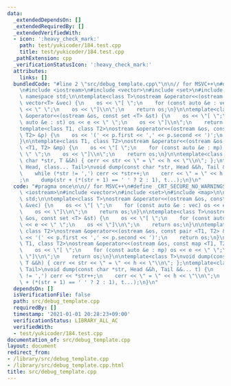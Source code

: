 ```yaml
---
data:
  _extendedDependsOn: []
  _extendedRequiredBy: []
  _extendedVerifiedWith:
  - icon: ':heavy_check_mark:'
    path: test/yukicoder/184.test.cpp
    title: test/yukicoder/184.test.cpp
  _pathExtension: cpp
  _verificationStatusIcon: ':heavy_check_mark:'
  attributes:
    links: []
  bundledCode: "#line 2 \"src/debug_template.cpp\"\n\n// for MSVC++\n#define _CRT_SECURE_NO_WARNINGS\n\
    \n#include <iostream>\n#include <vector>\n#include <set>\n#include <map>\n\nusing\
    \ namespace std;\n\ntemplate<class T>\nostream &operator<<(ostream &os, const\
    \ vector<T> &vec) {\n    os << \"[ \";\n    for (const auto &e : vec) os << e\
    \ << \" \";\n    os << \"]\\n\";\n    return os;\n}\n\ntemplate<class T>\nostream\
    \ &operator<<(ostream &os, const set <T> &st) {\n    os << \"[ \";\n    for (const\
    \ auto &e : st) os << e << \" \";\n    os << \"]\\n\";\n    return os;\n}\n\n\
    template<class T1, class T2>\nostream &operator<<(ostream &os, const pair <T1,\
    \ T2> &p) {\n    os << '(' << p.first << ',' << p.second << ')';\n    return os;\n\
    }\n\ntemplate<class T1, class T2>\nostream &operator<<(ostream &os, const map\
    \ <T1, T2> &mp) {\n    os << \"[ \";\n    for (const auto &e : mp) os << e <<\
    \ \" \";\n    os << \"]\\n\";\n    return os;\n}\n\ntemplate<class T>\nvoid dump(const\
    \ char *str, T &&h) { cerr << str << \" = \" << h << \"\\n\"; };\ntemplate<class\
    \ Head, class... Tail>\nvoid dump(const char *str, Head &&h, Tail &&... t) {\n\
    \    while (*str != ',') cerr << *str++;\n    cerr << \" = \" << h << \"\\n\"\
    ;\n    dump(str + (*(str + 1) == ' ' ? 2 : 1), t...);\n}\n"
  code: "#pragma once\n\n// for MSVC++\n#define _CRT_SECURE_NO_WARNINGS\n\n#include\
    \ <iostream>\n#include <vector>\n#include <set>\n#include <map>\n\nusing namespace\
    \ std;\n\ntemplate<class T>\nostream &operator<<(ostream &os, const vector<T>\
    \ &vec) {\n    os << \"[ \";\n    for (const auto &e : vec) os << e << \" \";\n\
    \    os << \"]\\n\";\n    return os;\n}\n\ntemplate<class T>\nostream &operator<<(ostream\
    \ &os, const set <T> &st) {\n    os << \"[ \";\n    for (const auto &e : st) os\
    \ << e << \" \";\n    os << \"]\\n\";\n    return os;\n}\n\ntemplate<class T1,\
    \ class T2>\nostream &operator<<(ostream &os, const pair <T1, T2> &p) {\n    os\
    \ << '(' << p.first << ',' << p.second << ')';\n    return os;\n}\n\ntemplate<class\
    \ T1, class T2>\nostream &operator<<(ostream &os, const map <T1, T2> &mp) {\n\
    \    os << \"[ \";\n    for (const auto &e : mp) os << e << \" \";\n    os <<\
    \ \"]\\n\";\n    return os;\n}\n\ntemplate<class T>\nvoid dump(const char *str,\
    \ T &&h) { cerr << str << \" = \" << h << \"\\n\"; };\ntemplate<class Head, class...\
    \ Tail>\nvoid dump(const char *str, Head &&h, Tail &&... t) {\n    while (*str\
    \ != ',') cerr << *str++;\n    cerr << \" = \" << h << \"\\n\";\n    dump(str\
    \ + (*(str + 1) == ' ' ? 2 : 1), t...);\n}\n"
  dependsOn: []
  isVerificationFile: false
  path: src/debug_template.cpp
  requiredBy: []
  timestamp: '2021-01-01 20:28:23+09:00'
  verificationStatus: LIBRARY_ALL_AC
  verifiedWith:
  - test/yukicoder/184.test.cpp
documentation_of: src/debug_template.cpp
layout: document
redirect_from:
- /library/src/debug_template.cpp
- /library/src/debug_template.cpp.html
title: src/debug_template.cpp
---
```

